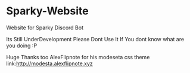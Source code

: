 # Sparky-Website
Website for Sparky Discord Bot

Its Still UnderDevelopment Please Dont Use It If You dont know what are you doing :P

Huge Thanks too AlexFlipnote for his modeseta css theme 
link:http://modesta.alexflipnote.xyz
